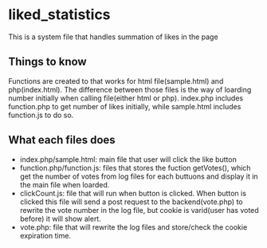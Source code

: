 # liked_statistics
This is a system file that handles summation of likes in the page

## Things to know
Functions are created to that works for html file(sample.html) and php(index.html).
The difference between those files is the way of loarding number initially when calling file(either html or php). 
index.php includes function.php to get number of likes initially, while sample.html includes function.js to do so.

## What each files does
* index.php/sample.html: main file that user will click the like button
* function.php/function.js: files that stores the fuction getVotes(), which get the number of votes from log files for each buttuons and display it in the main file when loarded.
* clickCount.js: file that will run when button is clicked. When button is clicked this file will send a post request to the backend(vote.php) to rewrite the vote number in the log file, but cookie is varid(user has voted before) it will show alert.
* vote.php: file that will rewrite the log files and store/check the cookie expiration time.
